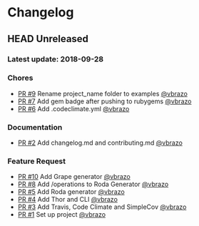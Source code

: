 # Changelog

## HEAD Unreleased
### Latest update: 2018-09-28

### Chores
- [PR #9](https://github.com/napice/ruby_api_generators/pull/9) Rename project_name folder to examples [@vbrazo](https://github.com/vbrazo)
- [PR #7](https://github.com/napice/ruby_api_generators/pull/7) Add gem badge after pushing to rubygems [@vbrazo](https://github.com/vbrazo)
- [PR #6](https://github.com/napice/ruby_api_generators/pull/6) Add .codeclimate.yml [@vbrazo](https://github.com/vbrazo)

### Documentation
- [PR #2](https://github.com/napice/ruby_api_generators/pull/2) Add changelog.md and contributing.md [@vbrazo](https://github.com/vbrazo)

### Feature Request
- [PR #10](https://github.com/napice/ruby_api_generators/pull/10) Add Grape generator [@vbrazo](https://github.com/vbrazo)
- [PR #8](https://github.com/napice/ruby_api_generators/pull/8) Add /operations to Roda Generator [@vbrazo](https://github.com/vbrazo)
- [PR #5](https://github.com/napice/ruby_api_generators/pull/5) Add Roda generator [@vbrazo](https://github.com/vbrazo)
- [PR #4](https://github.com/napice/ruby_api_generators/pull/4) Add Thor and CLI [@vbrazo](https://github.com/vbrazo)
- [PR #3](https://github.com/napice/ruby_api_generators/pull/3) Add Travis, Code Climate and SimpleCov [@vbrazo](https://github.com/vbrazo)
- [PR #1](https://github.com/napice/ruby_api_generators/pull/1) Set up project [@vbrazo](https://github.com/vbrazo)
